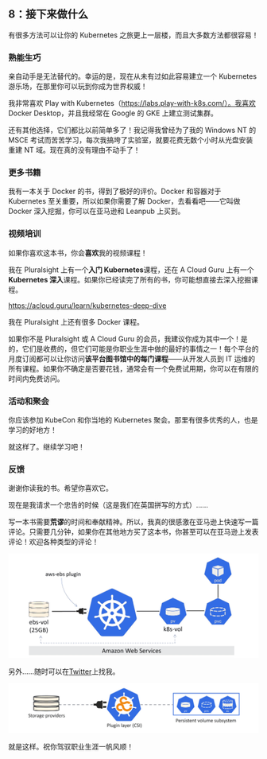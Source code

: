 ## 8：接下来做什么

有很多方法可以让你的 Kubernetes 之旅更上一层楼，而且大多数方法都很容易！

### 熟能生巧

亲自动手是无法替代的。幸运的是，现在从未有过如此容易建立一个 Kubernetes 游乐场，在那里你可以玩到你成为世界权威！

我非常喜欢 Play with Kubernetes（https://labs.play-with-k8s.com/）。我喜欢 Docker Desktop，并且我经常在 Google 的 GKE 上建立测试集群。

还有其他选择，它们都比以前简单多了！我记得我曾经为了我的 Windows NT 的 MSCE 考试而苦苦学习，每次我搞垮了实验室，就要花费无数个小时从光盘安装重建 NT 域。现在真的没有理由不动手了！

### 更多书籍

我有一本关于 Docker 的书，得到了极好的评价。Docker 和容器对于 Kubernetes 至关重要，所以如果你需要了解 Docker，去看看吧——它叫做 Docker 深入挖掘，你可以在亚马逊和 Leanpub 上买到。

### 视频培训

如果你喜欢这本书，你会**喜欢**我的视频课程！

我在 Pluralsight 上有一个**入门 Kubernetes**课程，还在 A Cloud Guru 上有一个**Kubernetes 深入**课程。如果你已经读完了所有的书，你可能想直接去深入挖掘课程。

https://acloud.guru/learn/kubernetes-deep-dive

我在 Pluralsight 上还有很多 Docker 课程。

如果你不是 Pluralsight 或 A Cloud Guru 的会员，我建议你成为其中一个！是的，它们是收费的，但它们可能是你职业生涯中做的最好的事情之一！每个平台的月度订阅都可以让你访问**该平台图书馆中的每门课程**——从开发人员到 IT 运维的所有课程。如果你不确定是否要花钱，通常会有一个免费试用期，你可以在有限的时间内免费访问。

### 活动和聚会

你应该参加 KubeCon 和你当地的 Kubernetes 聚会。那里有很多优秀的人，也是学习的好地方！

就这样了。继续学习吧！

### 反馈

谢谢你读我的书。希望你喜欢它。

现在是我请求一个忠告的时候（这是我们在英国拼写的方式）……

写一本书需要**荒谬**的时间和奉献精神。所以，我真的很感激在亚马逊上快速写一篇评论。只需要几分钟，如果你在其他地方买了这本书，你甚至可以在亚马逊上发表评论！欢迎各种类型的评论！

![](img/Image00049.jpg)

另外……随时可以在[Twitter](https://twitter.com/nigelpoulton)上找我。

![](img/Image00050.jpg)

就是这样。祝你驾驭职业生涯一帆风顺！
